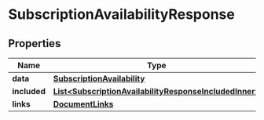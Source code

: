 

# SubscriptionAvailabilityResponse


## Properties

| Name | Type | Description | Notes |
|------------ | ------------- | ------------- | -------------|
|**data** | [**SubscriptionAvailability**](SubscriptionAvailability.md) |  |  |
|**included** | [**List&lt;SubscriptionAvailabilityResponseIncludedInner&gt;**](SubscriptionAvailabilityResponseIncludedInner.md) |  |  [optional] |
|**links** | [**DocumentLinks**](DocumentLinks.md) |  |  |



